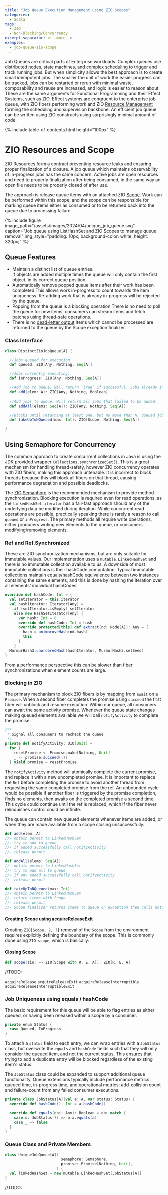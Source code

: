 ```yaml
---
title: "Job Queue Execution Management using ZIO Scopes"
categories:
  - Scala
tags:
  - ZIO
  - Non-Blocking/Concurrency
excerpt_separator: <!--more-->
examples:
  - job-queue-zio-scope
---
```


Job Queues are critical parts of Enterprise workloads. Complex queues use distributed nodes, state machines, and
complex scheduling to trigger and track running jobs. But when simplicity allows the best approach is to create small
idempotent jobs. The smaller the unit of work the easier progress can be tracked, jobs can be restarted or rerun with
minimal waste, composability and reuse are increased, and logic is easier to reason about. These are the same arguments
for Functional Programming and their Effect Systems, such as ZIO. Effect systems are congruent to the enterprise job
queue, with ZIO fibers performing work and ZIO [Resource Management](https://zio.dev/reference/resource/)
forming the scheduling and supervision backbone. An efficient job queue can be written using ZIO constructs using
surprisingly minimal amount of code.

{% include table-of-contents.html height="100px" %}

# ZIO Resources and Scope

ZIO Resources form a contract preventing resource leaks and ensuring proper finalization of a closure. A job queue which
maintains observability of in-progress jobs has the same concern. Active jobs are open resources and need to properly
finalization after being consumed, in the same way an open file needs to be properly closed of after use.

The approach is release queue items with an attached ZIO [Scope](https://zio.dev/reference/resource/scope/). Work can
be performed within this scope, and the scope can be responsible for marking queue items either as consumed or to be
returned back into the queue due to processing failure.

{%
include figure image_path="/assets/images/2024/04/unique_job_queue.svg"
caption="Job queue using ListHashSet and ZIO Scopes to manage queue removal"
img_style="padding: 10px; background-color: white; height: 320px;"
%}

## Queue Features

- Maintain a distinct list of queue entries.  
  If objects are added multiple times the queue will only contain the first object, in its correct queue position.
- Automatically remove popped queue items after their work has been completed
  This allows work in-progress to count towards the item uniqueness. Re-adding work that is already in-progress will be
  rejected by the queue.
- Popping from the queue is a blocking operation
  There is no need to poll the queue for new items, consumers can stream items and fetch batches using thread-safe
  operations.
- There is no [dead-letter output](https://en.wikipedia.org/wiki/Dead_letter_queue)
  Items which cannot be processed are returned to the queue by the Scope exception finalizer.

### Class Interface

```scala
class DistinctZioJobQueue[A] {

  //Jobs queued for execution.
  def queued: ZIO[Any, Nothing, Seq[A]]

  //Jobs currently executing.
  def inProgress: ZIO[Any, Nothing, Seq[A]]

  //Add job to queue, will return `true` if successful. Jobs already in queue will return `false`.
  def add(elem: A): ZIO[Any, Nothing, Boolean]

  //Add jobs to queue. Will return all jobs that failed to be added.
  def addAll(elems: Seq[A]): ZIO[Any, Nothing, Seq[A]]

  //Blocks until returning at least one, but no more than N, queued jobs.
  def takeUpToNQueued(max: Int): ZIO[Scope, Nothing, Seq[A]]

}
```

## Using Semaphore for Concurrency

The common approach to create concurrent collections in Java is using the JDK provided
wrapper `Collections.synchronizedSet()`. This is a great mechanism for handling thread-safety, however ZIO concurrency
operates with ZIO fibers, making this approach untenable. It is incorrect to block threads because this will block
all fibers on that thread, causing performance degradation and possible deadlocks.

The [ZIO Semaphore](https://zio.dev/reference/concurrency/semaphore/) is the recommended mechanism to provide method
synchronization. Blocking execution is required even for read operations, as the `linkedHashSet.iterator` has a
fail-fast approach should any of the underlying data be modified during iteration. While concurrent read operations 
are possible, practically speaking there is rarely a reason to call `queued` or `inProgress`. The primary methods all
require write operations, either producers writing new elements to the queue, or consumers modifying/removing elements.

### Ref and Ref.Synchronized

These are ZIO synchronization mechanisms, but are only suitable for immutable values. Our implementation uses a
`mutable.LinkedHashSet` and there is no immutable collection available to us. A downside of most immutable collections
is their hashCode computation. Typical immutable collections maintain equals/hashCode equivalence between two instances
containing the same elements, and this is done by hashing the iteration over all elements' individual hashCodes. 

```scala
override def hashCode: Int = {
  val setIterator = this.iterator
  val hashIterator: Iterator[Any] =
    if (setIterator.isEmpty) setIterator
    else new HashSetIterator[Any] {
      var hash: Int = 0
      override def hashCode: Int = hash
      override protected[this] def extract(nd: Node[A]): Any = {
        hash = unimproveHash(nd.hash)
        this
      }
    }
  MurmurHash3.unorderedHash(hashIterator, MurmurHash3.setSeed)
}
```
From a performance perspective this can be slower than fiber synchronizations when element counts are large.

### Blocking in ZIO

The primary mechanism to block ZIO fibers is by mapping from `await` on a `Promise`. When a second fiber completes
the promise using `succeed` the first fiber will unblock and resume execution. Within our queue, all consumers can await
the same activity promise. Whenever the queue state changes making queued elements available we will
call `notifyActivity` to complete the promise.

```scala
/**
 * Signal all consumers to recheck the queue
 */
private def notifyActivity: UIO[Unit] =
  for {
    resetPromise <- Promise.make[Nothing, Unit]
    _ <- promise.succeed(())
  } yield promise = resetPromise
```

The `notifyActivity` method will atomically complete the current promise, and replace it with a new uncompleted
promise. It is important to replace the `Ref` before completing the promise to avoid another thread from requesting
the same completed promise from the ref. An unbounded cycle would be possible if another fiber is triggered by the
promise completion, finds no elements, then awaits on the completed promise a second time. This cycle could continue
until the ref is replaced, which if the fiber never relinquishes control could be infinite.

The queue can contain new queued elements whenever items are added, or when they are made available from a scope
closing unsuccessfully.

```scala
def add(elem: A):
//- obtain permit to LinkedHashSet
//- try to add to queue
//- if added successfully call notifyActivity
//- release permit

def addAll(elems: Seq[A]):
//- obtain permit to LinkedHashSet
//- try to add all to queue
//- if any added successfully call notifyActivity
//- release permit

def takeUpToNQueued(max: Int):
//- obtain permit to LinkedHashSet
//- return items with Scope
//- release permit
//- Scope finalizer returns items to queue on exception then calls notifyActivity
```

#### Creating Scope using acquireReleaseExit

Creating `ZIO[Scope, ?, ?]` removal of the `Scope` from the environment requires explicitly defining the boundary of the
scope. This is commonly done using `ZIO.scope`, which is basically:

#### Closing Scope
```scala
def scope(zio: => ZIO[Scope with R, E, A]): ZIO[R, E, A]
```


//TODO:

`acquireRelease`
`acquireReleaseExit`
`acquireReleaseInterruptible` `acquireReleaseInterruptibleExit`

### Job Uniqueness using equals / hashCode

The basic requirement for this queue will be able to flag entries as either queued, or having been released within a
scope by a consumer.

```scala
private enum Status {
  case Queued, InProgress
}
```

To attach a `status` field to each entry, we can wrap entries with a `JobStatus` class, but overwrite the
`equals` and `hashCode` fields such that they will only consider the queued item, and not the current status. This
ensures that trying to add a duplicate entry will be blocked regardless of the existing item's status.

The `JobStatus` class could be expanded to support additional queue functionality. Queue extensions typically include
performance metrics: queued time, in-progress time, and operational metrics: add-collision count and failure-count from
any failed consumer executions.

```scala
private class JobStatus[A](val a: A, var status: Status) {
  override def hashCode(): Int = a.hashCode()

  override def equals(obj: Any): Boolean = obj match {
    case o: JobStatus[?] => o.a.equals(a)
    case _ => false
  }
}
```

### Queue Class and Private Members

```scala
class UniqueJobQueue[A](
                         semaphore: Semaphore,
                         promise: Promise[Nothing, Unit],
                       ) {
  val linkedHashSet = new mutable.LinkedHashSet[JobStatus[A]]
}
```

//TODO:

